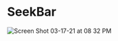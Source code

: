 # SeekBar
![Screen Shot 03-17-21 at 08 32 PM](https://user-images.githubusercontent.com/69824139/111552228-a6347d00-8760-11eb-86f0-47f377eb351b.PNG)
